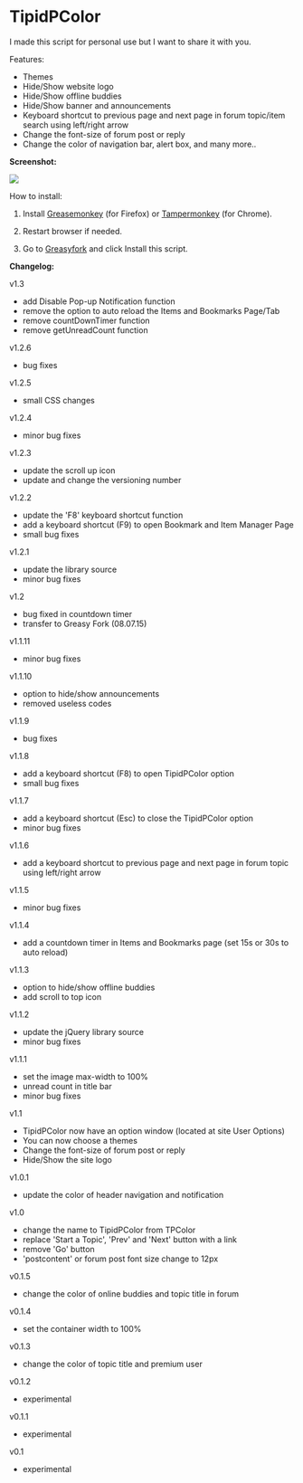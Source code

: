TipidPColor
===========


I made this script for personal use but I want to share it with you.


Features:

- Themes
- Hide/Show website logo
- Hide/Show offline buddies
- Hide/Show banner and announcements
- Keyboard shortcut to previous page and next page in forum topic/item search using left/right arrow
- Change the font-size of forum post or reply
- Change the color of navigation bar, alert box, and many more..

<b>Screenshot:</b>

<img src="http://i.imgur.com/lG3to25.jpg">




How to install:

1. Install <a href="https://addons.mozilla.org/en-US/firefox/addon/greasemonkey/" target="_bank">Greasemonkey</a> (for Firefox) or <a href="https://chrome.google.com/webstore/detail/tampermonkey/dhdgffkkebhmkfjojejmpbldmpobfkfo?hl=en" target="_bank">Tampermonkey</a> (for Chrome).

2. Restart browser if needed.

3. Go to <a href="https://greasyfork.org/en/scripts/11550-tipidpcolor" target="_bank">Greasyfork</a> and click Install this script.



<b>Changelog:</b>

v1.3
- add Disable Pop-up Notification function
- remove the option to auto reload the Items and Bookmarks Page/Tab
- remove countDownTimer function
- remove getUnreadCount function

v1.2.6
- bug fixes

v1.2.5
- small CSS changes

v1.2.4
- minor bug fixes

v1.2.3
- update the scroll up icon
- update and change the versioning number

v1.2.2
- update the 'F8' keyboard shortcut function
- add a keyboard shortcut (F9) to open Bookmark and Item Manager Page
- small bug fixes

v1.2.1
- update the library source
- minor bug fixes

v1.2
- bug fixed in countdown timer
- transfer to Greasy Fork (08.07.15)

v1.1.11
- minor bug fixes

v1.1.10
- option to hide/show announcements
- removed useless codes

v1.1.9
- bug fixes

v1.1.8
- add a keyboard shortcut (F8) to open TipidPColor option
- small bug fixes

v1.1.7
- add a keyboard shortcut (Esc) to close the TipidPColor option
- minor bug fixes

v1.1.6
- add a keyboard shortcut to previous page and next page in forum topic using left/right arrow

v1.1.5
- minor bug fixes

v1.1.4
- add a countdown timer in Items and Bookmarks page (set 15s or 30s to auto reload)

v1.1.3
- option to hide/show offline buddies
- add scroll to top icon

v1.1.2
- update the jQuery library source
- minor bug fixes

v1.1.1
- set the image max-width to 100%
- unread count in title bar
- minor bug fixes

v1.1
- TipidPColor now have an option window (located at site User Options)
- You can now choose a themes
- Change the font-size of forum post or reply
- Hide/Show the site logo

v1.0.1
- update the color of header navigation and notification

v1.0
- change the name to TipidPColor from TPColor
- replace 'Start a Topic', 'Prev' and 'Next' button with a link
- remove 'Go' button
- 'postcontent' or forum post font size change to 12px

v0.1.5
- change the color of online buddies and topic title in forum

v0.1.4
- set the container width to 100%

v0.1.3
- change the color of topic title and premium user

v0.1.2
- experimental

v0.1.1
- experimental

v0.1
- experimental



